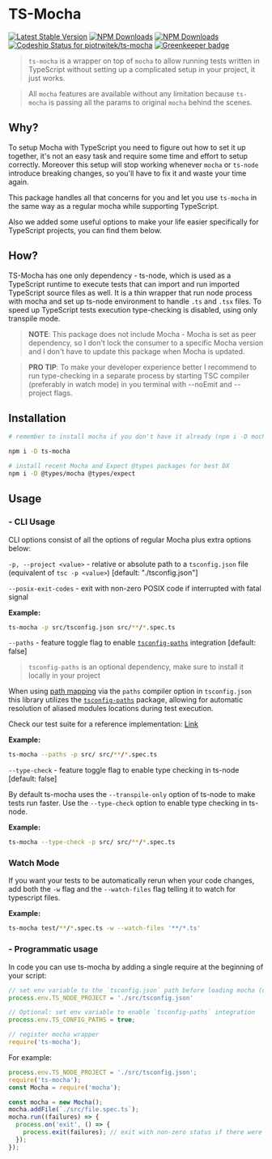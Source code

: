 # TS-Mocha

[![Latest Stable Version](https://img.shields.io/npm/v/ts-mocha.svg)](https://www.npmjs.com/package/ts-mocha)
[![NPM Downloads](https://img.shields.io/npm/dt/ts-mocha.svg)](https://www.npmjs.com/package/ts-mocha)
[![NPM Downloads](https://img.shields.io/npm/dm/ts-mocha.svg)](https://www.npmjs.com/package/ts-mocha)
[![Codeship Status for piotrwitek/ts-mocha](https://app.codeship.com/projects/cb8cc460-1719-0137-28fd-3a09a0997096/status?branch=master)](https://app.codeship.com/projects/328034)
[![Greenkeeper badge](https://badges.greenkeeper.io/piotrwitek/ts-mocha.svg)](https://greenkeeper.io/)

> `ts-mocha` is a wrapper on top of `mocha` to allow running tests written in TypeScript without setting up a complicated setup in your project, it just works.

> All `mocha` features are available without any limitation because `ts-mocha` is passing all the params to original `mocha` behind the scenes.

## Why?

To setup Mocha with TypeScript you need to figure out how to set it up together, it's not an easy task and require some time and effort to setup correctly. Moreover this setup will stop working whenever `mocha` or `ts-node` introduce breaking changes, so you'll have to fix it and waste your time again.

This package handles all that concerns for you and let you use `ts-mocha` in the same way as a regular mocha while supporting TypeScript.

Also we added some useful options to make your life easier specifically for TypeScript projects, you can find them below.

## How?

TS-Mocha has one only dependency - ts-node, which is used as a TypeScript runtime to execute tests that can import and run imported TypeScript source files as well. It is a thin wrapper that run node process with mocha and set up ts-node environment to handle `.ts` and `.tsx` files. To speed up TypeScript tests execution type-checking is disabled, using only transpile mode.

> **NOTE**: This package does not include Mocha - Mocha is set as peer dependency, so I don't lock the consumer to a specific Mocha version and I don't have to update this package when Mocha is updated.

> **PRO TIP**: To make your developer experience better I recommend to run type-checking in a separate process by starting TSC compiler (preferably in watch mode) in you terminal with --noEmit and --project flags.

## Installation

```bash
# remember to install mocha if you don't have it already (npm i -D mocha)

npm i -D ts-mocha

# install recent Mocha and Expect @types packages for best DX
npm i -D @types/mocha @types/expect
```

## Usage

### - CLI Usage

CLI options consist of all the options of regular Mocha plus extra options below:

`-p, --project <value>` - relative or absolute path to a `tsconfig.json` file (equivalent of `tsc -p <value>`) [default: "./tsconfig.json"]

`--posix-exit-codes` - exit with non-zero POSIX code if interrupted with fatal signal

**Example:**

```bash
ts-mocha -p src/tsconfig.json src/**/*.spec.ts
```

`--paths` - feature toggle flag to enable [`tsconfig-paths`](https://www.npmjs.com/package/tsconfig-paths) integration [default: false]

> `tsconfig-paths` is an optional dependency, make sure to install it locally in your project

When using [path mapping](https://www.typescriptlang.org/docs/handbook/module-resolution.html#path-mapping) via the `paths` compiler option in `tsconfig.json` this library utilizes the [`tsconfig-paths`](https://www.npmjs.com/package/tsconfig-paths) package, allowing for automatic resolution of aliased modules locations during test execution.

Check our test suite for a reference implementation: [Link](./test/paths/tsconfig.json)

**Example:**

```bash
ts-mocha --paths -p src/ src/**/*.spec.ts
```

`--type-check` - feature toggle flag to enable type checking in ts-node [default: false]

By default ts-mocha uses the `--transpile-only` option of ts-node to make tests run faster. Use the `--type-check` option to enable type checking in ts-node.

**Example:**

```bash
ts-mocha --type-check -p src/ src/**/*.spec.ts
```

### Watch Mode

If you want your tests to be automatically rerun when your code changes, add both the `-w` flag and the `--watch-files` flag telling it to watch for typescript files.

**Example:**

```bash
ts-mocha test/**/*.spec.ts -w --watch-files '**/*.ts'
```

### - Programmatic usage

In code you can use ts-mocha by adding a single require at the beginning of your script:

```javascript
// set env variable to the `tsconfig.json` path before loading mocha (default: './tsconfig.json')
process.env.TS_NODE_PROJECT = './src/tsconfig.json'

// Optional: set env variable to enable `tsconfig-paths` integration
process.env.TS_CONFIG_PATHS = true;

// register mocha wrapper
require('ts-mocha');
```

For example:

```javascript
process.env.TS_NODE_PROJECT = './src/tsconfig.json';
require('ts-mocha');
const Mocha = require('mocha');

const mocha = new Mocha();
mocha.addFile(`./src/file.spec.ts`);
mocha.run((failures) => {
  process.on('exit', () => {
    process.exit(failures); // exit with non-zero status if there were failures
  });
});
```
